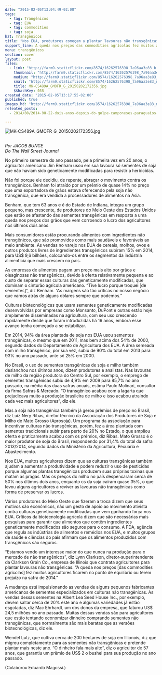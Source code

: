 ```yaml
---
date: "2015-02-05T13:04:49-02:00"
tags:
  - tag: Trangênicos
  - tag: EUA
  - tag: commodities
  - tag: soja
hat: Transgênicos
title: "Nos EUA, produtores começam a plantar lavouras não transgênicas "
support_line: A queda nos preços das commodities agrícolas fez muitos agricultores ficarem terem prejuízo na safra de 2014
menu: transgênicos
section: cover
layout: post
files:
  - link: "http://farm9.staticflickr.com/8574/16262576398_7a96aa3e83_b.jpg"
    thumbnail: "http://farm9.staticflickr.com/8574/16262576398_7a96aa3e83_t.jpg"
    medium: "http://farm9.staticflickr.com/8574/16262576398_7a96aa3e83_z.jpg"
    small: "http://farm9.staticflickr.com/8574/16262576398_7a96aa3e83_n.jpg"
    title: MK-CS489A_GMOFR_G_20150202172356.jpg
    $$hashKey: 038
created_date: "2015-02-05T13:17:55-02:00"
published: true
images_hd: "http://farm9.staticflickr.com/8574/16262576398_7a96aa3e83_n.jpg"
releated_posts:
  - 2014/08/2014-08-22-dois-anos-depois-do-golpe-camponeses-paraguaios-sofrem-com-a-soja.md

---
```

<p><img alt="MK-CS489A_GMOFR_G_20150202172356.jpg" src="http://farm9.staticflickr.com/8574/16262576398_7a96aa3e83_b.jpg" /></p>

<p><br />
<em>Por JACOB BUNGE</em><br />
<em>Do The Wall Street Journal</em></p>

<p>No primeiro semestre do ano passado, pela primeira vez em 20 anos, o agricultor americano Jim Benham usou em sua lavoura s&oacute; sementes de soja que n&atilde;o haviam sido geneticamente modificadas para resistir a herbicidas.</p>

<p>N&atilde;o foi porque ele decidiu, de repente, abra&ccedil;ar o movimento contra os transg&ecirc;nicos. Benham foi atra&iacute;do por um pr&ecirc;mio de quase 14% no pre&ccedil;o que uma exportadora de gr&atilde;os estava oferecendo pela soja n&atilde;o transg&ecirc;nica, que era vendida a processadores de alimentos na &Aacute;sia.</p>

<p>Benham, que tem 63 anos e &eacute; do Estado de Indiana, integra um grupo pequeno, mas crescente, de produtores do Meio Oeste dos Estados Unidos que est&atilde;o se afastando das sementes transg&ecirc;nicas em resposta a uma queda nos pre&ccedil;os dos gr&atilde;os que vem corroendo o lucro dos agricultores nos &uacute;ltimos dois anos.</p>

<p>Mais consumidores est&atilde;o procurando alimentos com ingredientes n&atilde;o transg&ecirc;nicos, que s&atilde;o promovidos como mais saud&aacute;veis e favor&aacute;veis ao meio ambiente. As vendas no varejo nos EUA de cereais, molhos, ovos e outros produtos livres de ingredientes transg&ecirc;nicos subiram 15% em 2014, para US$ 9,6 bilh&otilde;es, colocando-os entre os segmentos da ind&uacute;stria aliment&iacute;cia que mais crescem no pa&iacute;s.</p>

<p>As empresas de alimentos pagam um pre&ccedil;o mais alto por gr&atilde;os e oleaginosas n&atilde;o transg&ecirc;nicos, devido &agrave; oferta relativamente pequena e ao custo de separar essas culturas das geneticamente modificadas, que dominam o cintur&atilde;o agr&iacute;cola americano. &ldquo;Tive lucro porque troquei [de sementes]&rdquo;, diz Benham. &ldquo;As margens s&atilde;o t&atilde;o cr&iacute;ticas no nosso neg&oacute;cio que vamos atr&aacute;s de alguns d&oacute;lares sempre que podemos.&rdquo;</p>

<p>Culturas biotecnol&oacute;gicas que usam sementes geneticamente modificadas desenvolvidas por empresas como Monsanto, DuPont e outras est&atilde;o hoje amplamente disseminadas na agricultura, com seu uso crescendo rapidamente desde que foram introduzidas h&aacute; 19 anos, embora esse avan&ccedil;o tenha come&ccedil;ado a se estabilizar.</p>

<p>Em 2014, 94% da &aacute;rea plantada de soja nos EUA usou sementes transg&ecirc;nicas, o mesmo que em 2011, mas bem acima dos 54% de 2000, segundo dados do Departamento de Agricultura dos EUA. A &aacute;rea semeada com milho transg&ecirc;nico, por sua vez, subiu de 90% do total em 2013 para 93% no ano passado, ante s&oacute; 25% em 2000.</p>

<p>No Brasil, o uso de sementes transg&ecirc;nicas de soja e milho tamb&eacute;m deslanchou nos &uacute;ltimos anos, dizem produtores e analistas. Nas lavouras de milho da regi&atilde;o produtora do Centro Sul, por exemplo, o emprego de sementes transg&ecirc;nicas subiu de 4,9% em 2009 para 85,7% no ano passado, na m&eacute;dia das duas safras anuais, estima Paulo Molinari, consultor da firma Safras &amp; Mercado. &ldquo;O transg&ecirc;nico acabou com a lagarta que prejudicava muito a produ&ccedil;&atilde;o brasileira de milho e isso acabou atraindo cada vez mais agricultores&rdquo;, diz ele.</p>

<p>Mas a soja n&atilde;o transg&ecirc;nica tamb&eacute;m j&aacute; gerou pr&ecirc;mios de pre&ccedil;o no Brasil, diz Luiz Nery Ribas, diretor t&eacute;cnico da Associa&ccedil;&atilde;o dos Produtores de Soja e Milho de Mato Grosso (Aprosoja). Um programa da associa&ccedil;&atilde;o para incentivar culturas n&atilde;o transg&ecirc;nicas, por&eacute;m, fez a &aacute;rea plantada com sementes tradicionais subir para perto de 20% no Estado, o que ampliou oferta e praticamente acabou com os pr&ecirc;mios, diz Ribas. Mato Grosso &eacute; o maior produtor de soja do Brasil, respondendo por 31,4% do total da safra 2013/2014, segundo dados do Minist&eacute;rio da Agricultura, Pecu&aacute;ria e Abastecimento.</p>

<p>Nos EUA, muitos agricultores dizem que as culturas transg&ecirc;nicas tamb&eacute;m ajudam a aumentar a produtividade e podem reduzir o uso de pesticidas porque algumas plantas transg&ecirc;nicas produzem suas pr&oacute;prias toxinas que matam as pragas. Mas os pre&ccedil;os do milho no pa&iacute;s despencaram cerca de 50% nos &uacute;ltimos dois anos, enquanto os da soja ca&iacute;ram quase 35%, o que levou alguns agricultores a reviver as lavouras n&atilde;o transg&ecirc;nicas como forma de preservar os lucros.</p>

<p>V&aacute;rios produtores do Meio Oeste que fizeram a troca dizem que seus motivos s&atilde;o econ&ocirc;micos, n&atilde;o um gesto de apoio ao movimento ativista contra culturas geneticamente modificadas que vem ganhando for&ccedil;a nos EUA. Cr&iacute;ticos da biotecnologia agr&iacute;cola dizem que s&atilde;o necess&aacute;rias mais pesquisas para garantir que alimentos que cont&ecirc;m ingredientes geneticamente modificados s&atilde;o seguros para o consumo. A FDA, ag&ecirc;ncia que regula as ind&uacute;strias de alimentos e rem&eacute;dios nos EUA, e muitos grupos de sa&uacute;de e ci&ecirc;ncias do pa&iacute;s afirmam que os alimentos produzidos com transg&ecirc;nicos s&atilde;o seguros.</p>

<p>&ldquo;Estamos vendo um interesse maior do que nunca na produ&ccedil;&atilde;o para o mercado de n&atilde;o transg&ecirc;nicos&rdquo;, diz Lynn Clarkson, diretor-superintendente da Clarkson Grain Co., empresa de Illinois que contrata agricultores para plantar lavouras n&atilde;o transg&ecirc;nicas. &ldquo;A queda nos pre&ccedil;os [das commodities agr&iacute;colas] fez muitos agricultores ficarem no ponto de equil&iacute;brio ou terem preju&iacute;zo na safra de 2014.&rdquo;</p>

<p>A mudan&ccedil;a est&aacute; impulsionando as vendas de alguns pequenos fabricantes americanos de sementes especializados em culturas n&atilde;o transg&ecirc;nicas. As vendas dessas sementes na Albert Lea Seed House Inc., por exemplo, devem saltar cerca de 20% este ano e algumas variedades j&aacute; est&atilde;o esgotadas, diz Mac Ehrhardt, um dos donos da empresa, que faturou US$ 24,5 milh&otilde;es no ano passado. Muitas dessas vendas s&atilde;o para agricultores que est&atilde;o tentando economizar dinheiro comprando sementes n&atilde;o transg&ecirc;nicas, que normalmente s&atilde;o mais baratas que as vers&otilde;es biotecnol&oacute;gicas, diz ele.</p>

<p>Wendel Lutz, que cultiva cerca de 200 hectares de soja em Illionois, diz que migrou completamente para as sementes n&atilde;o transg&ecirc;nicas e pretende plantar mais neste ano. &ldquo;O dinheiro fala mais alto&rdquo;, diz o agricultor de 57 anos, que garantiu um pr&ecirc;mio de US$ 2 o bushel para sua produ&ccedil;&atilde;o no ano passado.</p>

<p>(Colaborou Eduardo Magossi.)</p>

